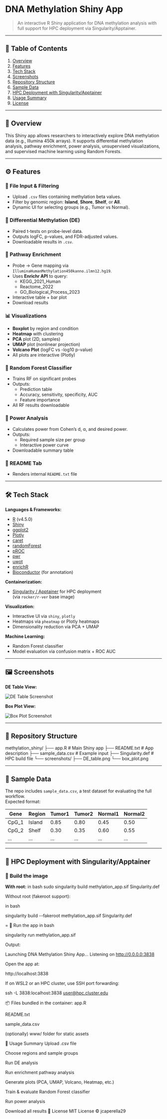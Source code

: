 # DNA Methylation Shiny App

> An interactive R Shiny application for DNA methylation analysis with full support for HPC deployment via Singularity/Apptainer.

---

## 📑 Table of Contents
1. [Overview](#overview)  
2. [Features](#features)  
3. [Tech Stack](#️tech-stack)  
4. [Screenshots](#screenshots)  
5. [Repository Structure](#repository-structure)  
6. [Sample Data](#sample-data)  
7. [HPC Deployment with Singularity/Apptainer](#hpc-deployment-with-singularityapptainer)  
8. [Usage Summary](#usage-summary)  
9. [License](#license)

---

## 🧬 Overview

This Shiny app allows researchers to interactively explore DNA methylation data (e.g., Illumina 450k arrays). It supports differential methylation analysis, pathway enrichment, power analysis, unsupervised visualizations, and supervised machine learning using Random Forests.

---

## ⚙️ Features

### 📂 File Input & Filtering
- Upload `.csv` files containing methylation beta values.
- Filter by genomic region: **Island**, **Shore**, **Shelf**, or **All**.
- Dynamic UI for selecting groups (e.g., Tumor vs Normal).

### 🧪 Differential Methylation (DE)
- Paired t-tests on probe-level data.
- Outputs logFC, p-values, and FDR-adjusted values.
- Downloadable results in `.csv`.

### 🔬 Pathway Enrichment
- Probe → Gene mapping via `IlluminaHumanMethylation450kanno.ilmn12.hg19`.
- Uses **Enrichr API** to query:
  - KEGG_2021_Human
  - Reactome_2022
  - GO_Biological_Process_2023
- Interactive table + bar plot
- Download results

### 📊 Visualizations
- **Boxplot** by region and condition
- **Heatmap** with clustering
- **PCA** plot (2D, samples)
- **UMAP** plot (nonlinear projection)
- **Volcano Plot** (logFC vs -log10 p-value)
- All plots are interactive (Plotly)

### 🧠 Random Forest Classifier
- Trains RF on significant probes
- Outputs:
  - Prediction table
  - Accuracy, sensitivity, specificity, AUC
  - Feature importance
- All RF results downloadable

### 🔋 Power Analysis
- Calculates power from Cohen’s d, α, and desired power.
- Outputs:
  - Required sample size per group
  - Interactive power curve
- Downloadable summary table

### 📄 README Tab
- Renders internal `README.txt` file

---

## 🛠️ Tech Stack

**Languages & Frameworks:**
- [R](https://www.r-project.org/) (v4.5.0)
- [Shiny](https://shiny.posit.co/)
- [ggplot2](https://ggplot2.tidyverse.org/)
- [Plotly](https://plotly.com/r/)
- [caret](https://topepo.github.io/caret/)
- [randomForest](https://cran.r-project.org/web/packages/randomForest/)
- [pROC](https://cran.r-project.org/web/packages/pROC/)
- [pwr](https://cran.r-project.org/web/packages/pwr/)
- [uwot](https://cran.r-project.org/web/packages/uwot/)
- [enrichR](https://cran.r-project.org/web/packages/enrichR/)
- [Bioconductor](https://bioconductor.org/) (for annotation)

**Containerization:**
- [Singularity / Apptainer](https://apptainer.org/) for HPC deployment  
  (via `rocker/r-ver` base image)

**Visualization:**
- Interactive UI via `shiny`, `plotly`
- Heatmaps via `pheatmap` or Plotly heatmaps
- Dimensionality reduction via PCA + UMAP

**Machine Learning:**
- Random Forest classifier
- Model evaluation via confusion matrix + ROC AUC

---

## 🖼️ Screenshots

**DE Table View:**

![DE Table Screenshot](screenshots/DE_table.png)

**Box Plot View:**

![Box Plot Screenshot](screenshots/box_plot.png)

---

## 📁 Repository Structure
methylation_shiny/
├── app.R # Main Shiny app
├── README.txt # App description
├── sample_data.csv # Example input
├── Singularity.def # HPC build file
└── screenshots/
├── DE_table.png
└── box_plot.png


---

## 🧪 Sample Data

The repo includes `sample_data.csv`, a test dataset for evaluating the full workflow.  
Expected format:

| Gene   | Region | Tumor1 | Tumor2 | Normal1 | Normal2 |
|--------|--------|--------|--------|---------|---------|
| CpG_1  | Island | 0.85   | 0.80   | 0.45    | 0.50    |
| CpG_2  | Shelf  | 0.30   | 0.35   | 0.60    | 0.55    |
| ...    | ...    | ...    | ...    | ...     | ...     |

---

## 🧬 HPC Deployment with Singularity/Apptainer

### 🔧 Build the image

**With root:**
in bash
sudo singularity build methylation_app.sif Singularity.def

Without root (fakeroot support):

in bash

singularity build --fakeroot methylation_app.sif Singularity.def

=
🚀 Run the app
in bash

singularity run methylation_app.sif

Output:

Launching DNA Methylation Shiny App...
Listening on http://0.0.0.0:3838

Open the app at:

http://localhost:3838

If on WSL2 or an HPC cluster, use SSH port forwarding:

ssh -L 3838:localhost:3838 user@hpc.cluster.edu

📦 Files bundled in the container:
app.R

README.txt

sample_data.csv

(optionally) www/ folder for static assets

🧪 Usage Summary
Upload .csv file

Choose regions and sample groups

Run DE analysis

Run enrichment pathway analysis

Generate plots (PCA, UMAP, Volcano, Heatmap, etc.)

Train & evaluate Random Forest classifier

Run power analysis

Download all results
📄 License
MIT License © jcaperella29













